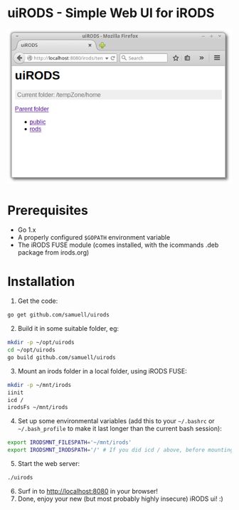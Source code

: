 uiRODS - Simple Web UI for iRODS
====

![uiRODS Screenshot](uirods_screenshot.png?raw=true)

# Prerequisites

* Go 1.x
* A properly configured ```$GOPATH``` environment variable
* The iRODS FUSE module (comes installed, with the icommands .deb package from irods.org)

# Installation

1. Get the code:
````bash
go get github.com/samuell/uirods
````

2. Build it in some suitable folder, eg:
````bash
mkdir -p ~/opt/uirods
cd ~/opt/uirods
go build github.com/samuell/uirods
````

3. Mount an irods folder in a local folder, using iRODS FUSE:
````bash
mkdir -p ~/mnt/irods
iinit
icd /
irodsFs ~/mnt/irods
````

4. Set up some environmental variables (add this to your ```~/.bashrc``` or ```~/.bash_profile``` to make it last longer than the current bash session):
````bash
export IRODSMNT_FILESPATH='~/mnt/irods'
export IRODSMNT_IRODSPATH='/' # If you did icd / above, before mounting!
````

5. Start the web server:
````bash
./uirods
````
6. Surf in to [http://localhost:8080](http://localhost:8080) in your browser!
7. Done, enjoy your new (but most probably highly insecure) iRODS ui! :)
